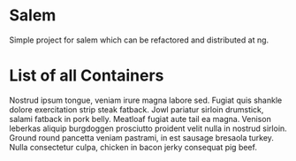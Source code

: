 # Salem

Simple project for salem which can be refactored and distributed at ng.

# List of all Containers

Nostrud ipsum tongue, veniam irure magna labore sed. Fugiat quis shankle dolore exercitation strip steak fatback. Jowl pariatur sirloin drumstick, salami fatback in pork belly. Meatloaf fugiat aute tail ea magna. Venison leberkas aliquip burgdoggen prosciutto proident velit nulla in nostrud sirloin. Ground round pancetta veniam pastrami, in est sausage bresaola turkey. Nulla consectetur culpa, chicken in bacon jerky consequat pig beef.
